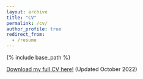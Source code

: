 ```yaml
---
layout: archive
title: "CV"
permalink: /cv/
author_profile: true
redirect_from:
  - /resume
---
```


{% include base_path %}

[Download my full CV here!](http://nlenssen.github.io/files/fullCV22.pdf) (Updated October 2022)

<object data="../files/fullCV22.pdf" width="1000" height="1000" type='application/pdf'/>

